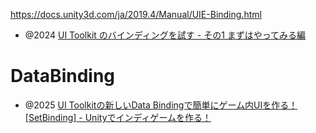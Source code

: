 https://docs.unity3d.com/ja/2019.4/Manual/UIE-Binding.html

- @2024 [UI Toolkit のバインディングを試す - その1 まずはやってみる編](https://zenn.dev/piteki/articles/piteki-unity-uitoolkit-binding)

# DataBinding

- @2025 [UI Toolkitの新しいData Bindingで簡単にゲーム内UIを作る！ [SetBinding] - Unityでインディゲームを作る！](https://indie-game-creation-with-unity.hatenablog.com/entry/ui-toolkit-new-data-binding)
